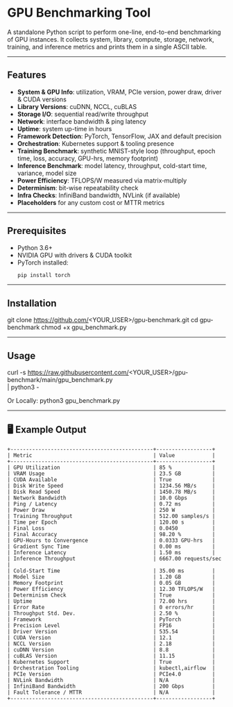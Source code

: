 # GPU Benchmarking Tool

A standalone Python script to perform one-line, end-to-end benchmarking of GPU instances. It collects system, library, compute, storage, network, training, and inference metrics and prints them in a single ASCII table.

---

## Features

- **System & GPU Info**: utilization, VRAM, PCIe version, power draw, driver & CUDA versions  
- **Library Versions**: cuDNN, NCCL, cuBLAS  
- **Storage I/O**: sequential read/write throughput  
- **Network**: interface bandwidth & ping latency  
- **Uptime**: system up-time in hours  
- **Framework Detection**: PyTorch, TensorFlow, JAX and default precision  
- **Orchestration**: Kubernetes support & tooling presence  
- **Training Benchmark**: synthetic MNIST-style loop (throughput, epoch time, loss, accuracy, GPU-hrs, memory footprint)  
- **Inference Benchmark**: model latency, throughput, cold-start time, variance, model size  
- **Power Efficiency**: TFLOPS/W measured via matrix‐multiply  
- **Determinism**: bit-wise repeatability check  
- **Infra Checks**: InfiniBand bandwidth, NVLink (if available)  
- **Placeholders** for any custom cost or MTTR metrics  

---

## Prerequisites

- Python 3.6+  
- NVIDIA GPU with drivers & CUDA toolkit  
- PyTorch installed:  
  ```bash
  pip install torch

---

## Installation

git clone https://github.com/<YOUR_USER>/gpu-benchmark.git
cd gpu-benchmark
chmod +x gpu_benchmark.py

---

## Usage

curl -s https://raw.githubusercontent.com/<YOUR_USER>/gpu-benchmark/main/gpu_benchmark.py \
  | python3 -

Or Locally:
python3 gpu_benchmark.py

---
## 🖥️ Example Output

```text
+----------------------------------------------+------------------+
| Metric                                       | Value            |
+----------------------------------------------+------------------+
| GPU Utilization                              | 85 %             |
| VRAM Usage                                   | 23.5 GB          |
| CUDA Available                               | True             |
| Disk Write Speed                             | 1234.56 MB/s     |
| Disk Read Speed                              | 1450.78 MB/s     |
| Network Bandwidth                            | 10.0 Gbps        |
| Ping / Latency                               | 0.72 ms          |
| Power Draw                                   | 250 W            |
| Training Throughput                          | 512.00 samples/s |
| Time per Epoch                               | 120.00 s         |
| Final Loss                                   | 0.0450           |
| Final Accuracy                               | 98.20 %          |
| GPU-Hours to Convergence                     | 0.0333 GPU-hrs   |
| Gradient Sync Time                           | 0.00 ms          |
| Inference Latency                            | 1.50 ms          |
| Inference Throughput                         | 6667.00 requests/sec |
| Cold-Start Time                              | 35.00 ms         |
| Model Size                                   | 1.20 GB          |
| Memory Footprint                             | 0.05 GB          |
| Power Efficiency                             | 12.30 TFLOPS/W   |
| Determinism Check                            | True             |
| Uptime                                       | 72.00 hrs        |
| Error Rate                                   | 0 errors/hr      |
| Throughput Std. Dev.                         | 2.50 %           |
| Framework                                    | PyTorch          |
| Precision Level                              | FP16             |
| Driver Version                               | 535.54           |
| CUDA Version                                 | 12.1             |
| NCCL Version                                 | 2.18             |
| cuDNN Version                                | 8.8              |
| cuBLAS Version                               | 11.15            |
| Kubernetes Support                           | True             |
| Orchestration Tooling                        | kubectl,airflow  |
| PCIe Version                                 | PCIe4.0          |
| NVLink Bandwidth                             | N/A              |
| InfiniBand Bandwidth                         | 200 Gbps         |
| Fault Tolerance / MTTR                       | N/A              |
+----------------------------------------------+------------------+
